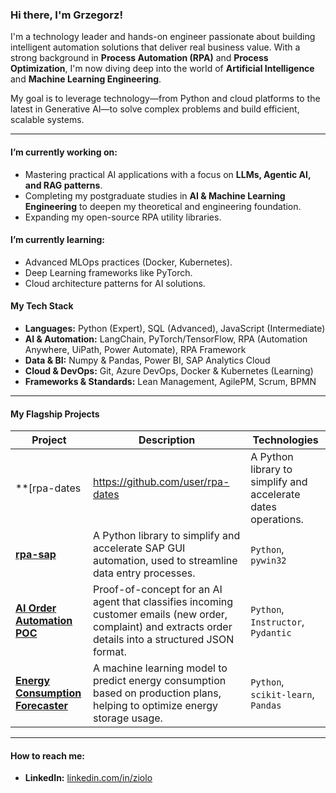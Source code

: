### Hi there, I'm Grzegorz!

I'm a technology leader and hands-on engineer passionate about building intelligent automation solutions that deliver real business value. With a strong background in **Process Automation (RPA)** and **Process Optimization**, I'm now diving deep into the world of **Artificial Intelligence** and **Machine Learning Engineering**.

My goal is to leverage technology—from Python and cloud platforms to the latest in Generative AI—to solve complex problems and build efficient, scalable systems.

---

#### I’m currently working on:
- Mastering practical AI applications with a focus on **LLMs, Agentic AI, and RAG patterns**.
- Completing my postgraduate studies in **AI & Machine Learning Engineering** to deepen my theoretical and engineering foundation.
- Expanding my open-source RPA utility libraries.

#### I’m currently learning:
- Advanced MLOps practices (Docker, Kubernetes).
- Deep Learning frameworks like PyTorch.
- Cloud architecture patterns for AI solutions.

#### My Tech Stack

- **Languages:** Python (Expert), SQL (Advanced), JavaScript (Intermediate)
- **AI & Automation:** LangChain, PyTorch/TensorFlow, RPA (Automation Anywhere, UiPath, Power Automate), RPA Framework 
- **Data & BI:** Numpy & Pandas, Power BI, SAP Analytics Cloud
- **Cloud & DevOps:** Git, Azure DevOps, Docker & Kubernetes (Learning)
- **Frameworks & Standards:** Lean Management, AgilePM, Scrum, BPMN

---

#### My Flagship Projects

| Project | Description | Technologies |
|---|---|---|
| **[rpa-dates | https://github.com/user/rpa-dates | A Python library to simplify and accelerate dates operations. | `Python`, `API` |
| **[rpa-sap](https://github.com/user/rpa-sap)** | A Python library to simplify and accelerate SAP GUI automation, used to streamline data entry processes. | `Python`, `pywin32` |
| **[AI Order Automation POC](https://github.com/user/order-poc)** | Proof-of-concept for an AI agent that classifies incoming customer emails (new order, complaint) and extracts order details into a structured JSON format. | `Python`, `Instructor`, `Pydantic` |
| **[Energy Consumption Forecaster](https://github.com/user/energy-forecast)** | A machine learning model to predict energy consumption based on production plans, helping to optimize energy storage usage. | `Python`, `scikit-learn`, `Pandas` |

---

#### How to reach me:
- **LinkedIn:** [linkedin.com/in/ziolo](https://linkedin.com/in/ziolo)

